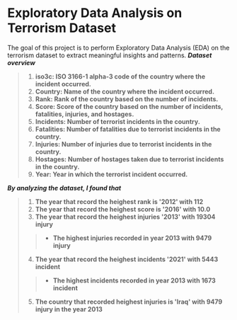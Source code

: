 # Exploratory Data Analysis on Terrorism Dataset
The goal of this project is to perform Exploratory Data Analysis (EDA) on the terrorism dataset
to extract meaningful insights and patterns.
***Dataset overview***
> 1. **iso3c: ISO 3166-1 alpha-3 code of the country where the incident occurred.**
> 2. **Country: Name of the country where the incident occurred.**
> 3. **Rank: Rank of the country based on the number of incidents.**
> 4. **Score: Score of the country based on the number of incidents, fatalities, injuries, and hostages.**
> 5. **Incidents: Number of terrorist incidents in the country.**
> 6. **Fatalities: Number of fatalities due to terrorist incidents in the country.**
> 7. **Injuries: Number of injuries due to terrorist incidents in the country.**
> 8. **Hostages: Number of hostages taken due to terrorist incidents in the country.**
> 9. **Year: Year in which the terrorist incident occurred.**

***By analyzing the dataset, I found that***
> 1. **The year that record the heighest rank is '2012' with 112**
> 2. **The year that record the heighest score is  '2016' with  10.0**
> 3. **The year that record the heighest injuries '2013' with 19304 injury**
>> * **The highest injuries recorded in year 2013 with 9479 injury**
> 4. **The year that record the heighest incidents '2021' with 5443 incident**
>> * **The highest incidents recorded in year 2013 with 1673 incident**
> 5. **The country that recorded heighest injuries is 'Iraq' with 9479 injury in the year 2013**
